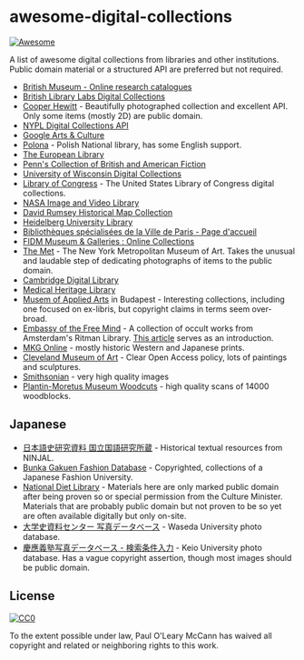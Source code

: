 # awesome-digital-collections

[![Awesome](https://awesome.re/badge.svg)](https://awesome.re)

A list of awesome digital collections from libraries and other institutions.
Public domain material or a structured API are preferred but not required.

- [British Museum - Online research catalogues](http://www.britishmuseum.org/research/publications/online_research_catalogues.aspx)
- [British Library Labs Digital Collections](http://labs.bl.uk/Digital+Collections)
- [Cooper Hewitt](https://collection.cooperhewitt.org/api/) - Beautifully photographed collection and excellent API. Only some items (mostly 2D) are public domain.
- [NYPL Digital Collections API](http://api.repo.nypl.org/)
- [Google Arts & Culture](https://www.google.com/culturalinstitute/beta/partner)
- [Polona](https://polona.pl/) - Polish National library, has some English support.
- [The European Library](http://www.theeuropeanlibrary.org/tel4/discover/collections)
- [Penn's Collection of British and American Fiction](https://github.com/earlynovels/digital-collection)
- [University of Wisconsin Digital Collections](https://uwdc.library.wisc.edu/)
- [Library of Congress](https://www.loc.gov/collections/) - The United States Library of Congress digital collections.
- [NASA Image and Video Library](https://images.nasa.gov/#/)
- [David Rumsey Historical Map Collection](http://www.davidrumsey.com/)
- [Heidelberg University Library](http://www.ub.uni-heidelberg.de/Englisch/helios/Welcome.html)
- [Bibliothèques spécialisées de la Ville de Paris - Page d'accueil](http://bibliotheques-specialisees.paris.fr/in/homeInBook.xhtml)
- [FIDM Museum & Galleries : Online Collections](http://fidmmuseum.pastperfectonline.com/)
- [The Met](https://www.metmuseum.org/art/collection) - The New York Metropolitan Museum of Art. Takes the unusual and laudable step of dedicating photographs of items to the public domain.
- [Cambridge Digital Library](https://cudl.lib.cam.ac.uk/)
- [Medical Heritage Library](http://www.medicalheritage.org/)
- [Musem of Applied Arts](http://collections.imm.hu/gyujtemenyek) in Budapest - Interesting collections, including one focused on ex-libris, but copyright claims in terms seem over-broad.
- [Embassy of the Free Mind](https://embassyofthefreemind.com/en/library/online-catalogue/?mode=gallery&view=horizontal&sort=random%7B1554718986244%7D%20asc&page=1&fq%5B%5D=search_s_digitized_publication:%22Ja%22&reverse=0) - A collection of occult works from Amsterdam's Ritman Library. [This article](http://www.openculture.com/2018/02/1600-occult-books-now-digitized-put-online.html) serves as an introduction.
- [MKG Online](http://sammlungonline.mkg-hamburg.de/en) - mostly historic Western and Japanese prints. 
- [Cleveland Museum of Art](http://www.clevelandart.org/art/collection/search?only-open-access=1) - Clear Open Access policy, lots of paintings and sculptures.
- [Smithsonian](https://www.si.edu/openaccess) - very high quality images
- [Plantin-Moretus Museum Woodcuts](https://collectie.antwerpen.be/impressedbyplantin/all-woodcuts) - high quality scans of 14000 woodblocks.

## Japanese

- [日本語史研究資料 国立国語研究所蔵](http://dglb01.ninjal.ac.jp/ninjaldl/) - Historical textual resources from NINJAL.
- [Bunka Gakuen Fashion Database](http://museum.bunka.ac.jp/database/) - Copyrighted, collections of a Japanese Fashion University.
- [National Diet Library](http://dl.ndl.go.jp/search/searchResult?categoryTypeNo=1&categoryGroupCode=C&categoryCode=02&viewRes) - Materials here are only marked public domain after being proven so or special permission from the Culture Minister. Materials that are probably public domain but not proven to be so yet are often available digitally but only on-site.
- [大学史資料センター 写真データベース](http://www.enpaku.waseda.ac.jp/db/shashin/) - Waseda University photo database.
- [慶應義塾写真データベース - 検索条件入力](http://photodb.mita.lib.keio.ac.jp/) - Keio University photo database. Has a vague copyright assertion, though most images should be public domain.

## License

[![CC0](http://mirrors.creativecommons.org/presskit/buttons/88x31/svg/cc-zero.svg)](https://creativecommons.org/publicdomain/zero/1.0/)

To the extent possible under law, Paul O'Leary McCann has waived all copyright and related or neighboring rights to this work.
